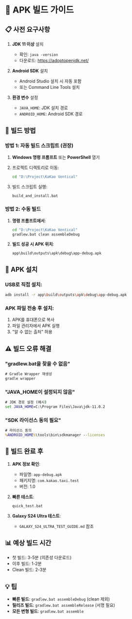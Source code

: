 # 🔨 APK 빌드 가이드

## 📋 사전 요구사항

1. **JDK 11 이상** 설치
   - 확인: `java -version`
   - 다운로드: https://adoptopenjdk.net/

2. **Android SDK** 설치
   - Android Studio 설치 시 자동 포함
   - 또는 Command Line Tools 설치

3. **환경 변수** 설정
   - `JAVA_HOME`: JDK 설치 경로
   - `ANDROID_HOME`: Android SDK 경로

## 🚀 빌드 방법

### 방법 1: 자동 빌드 스크립트 (권장)

1. **Windows 명령 프롬프트** 또는 **PowerShell** 열기

2. 프로젝트 디렉토리로 이동:
   ```cmd
   cd "D:\Project\KaKao Ventical"
   ```

3. 빌드 스크립트 실행:
   ```cmd
   build_and_install.bat
   ```

### 방법 2: 수동 빌드

1. **명령 프롬프트에서**:
   ```cmd
   cd "D:\Project\KaKao Ventical"
   gradlew.bat clean assembleDebug
   ```

2. **빌드 성공 시 APK 위치**:
   ```
   app\build\outputs\apk\debug\app-debug.apk
   ```

## 📱 APK 설치

### USB로 직접 설치:
```bash
adb install -r app\build\outputs\apk\debug\app-debug.apk
```

### APK 파일 전송 후 설치:
1. APK를 휴대폰으로 복사
2. 파일 관리자에서 APK 실행
3. "알 수 없는 출처" 허용

## ⚠️ 빌드 오류 해결

### "gradlew.bat을 찾을 수 없음"
```cmd
# Gradle Wrapper 재생성
gradle wrapper
```

### "JAVA_HOME이 설정되지 않음"
```cmd
# JDK 경로 설정 (예시)
set JAVA_HOME=C:\Program Files\Java\jdk-11.0.2
```

### "SDK 라이선스 동의 필요"
```cmd
# 라이선스 동의
%ANDROID_HOME%\tools\bin\sdkmanager --licenses
```

## 🎯 빌드 완료 후

1. **APK 정보 확인**:
   - 파일명: `app-debug.apk`
   - 패키지명: `com.kakao.taxi.test`
   - 버전: 1.0

2. **빠른 테스트**:
   ```cmd
   quick_test.bat
   ```

3. **Galaxy S24 Ultra 테스트**:
   - `GALAXY_S24_ULTRA_TEST_GUIDE.md` 참조

## 📊 예상 빌드 시간

- 첫 빌드: 3-5분 (의존성 다운로드)
- 이후 빌드: 1-2분
- Clean 빌드: 2-3분

## 💡 팁

- **빠른 빌드**: `gradlew.bat assembleDebug` (clean 제외)
- **릴리즈 빌드**: `gradlew.bat assembleRelease` (서명 필요)
- **모든 변형 빌드**: `gradlew.bat assemble`